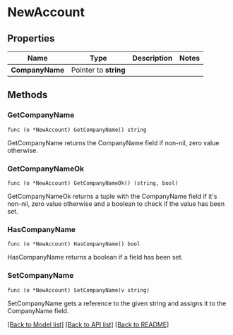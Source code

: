 # NewAccount

## Properties

Name | Type | Description | Notes
------------ | ------------- | ------------- | -------------
**CompanyName** | Pointer to **string** |  | 

## Methods

### GetCompanyName

`func (o *NewAccount) GetCompanyName() string`

GetCompanyName returns the CompanyName field if non-nil, zero value otherwise.

### GetCompanyNameOk

`func (o *NewAccount) GetCompanyNameOk() (string, bool)`

GetCompanyNameOk returns a tuple with the CompanyName field if it's non-nil, zero value otherwise
and a boolean to check if the value has been set.

### HasCompanyName

`func (o *NewAccount) HasCompanyName() bool`

HasCompanyName returns a boolean if a field has been set.

### SetCompanyName

`func (o *NewAccount) SetCompanyName(v string)`

SetCompanyName gets a reference to the given string and assigns it to the CompanyName field.


[[Back to Model list]](../README.md#documentation-for-models) [[Back to API list]](../README.md#documentation-for-api-endpoints) [[Back to README]](../README.md)


